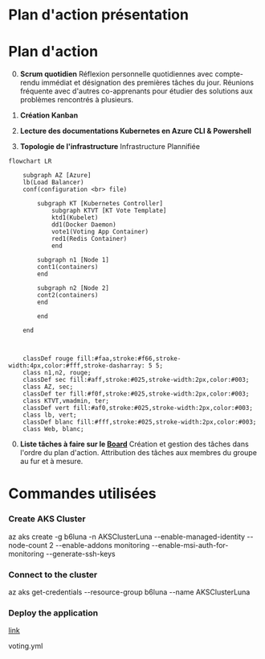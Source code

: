 # Plan d'action présentation  

# Plan d'action

00. **Scrum quotidien**
Réflexion personnelle quotidiennes avec compte-rendu immédiat et désignation des premières tâches du jour.
Réunions fréquente avec d'autres co-apprenants pour étudier des solutions aux problèmes rencontrés à plusieurs.

1.  **Création Kanban**

2.  **Lecture des documentations Kubernetes en Azure CLI & Powershell**

3.  **Topologie de l'infrastructure**
Infrastructure Plannifiée


```mermaid
flowchart LR

    subgraph AZ [Azure]
    lb(Load Balancer)
    conf(configuration <br> file)

        subgraph KT [Kubernetes Controller]
            subgraph KTVT [KT Vote Template]
            ktd1(Kubelet)
            dd1(Docker Daemon)
            vote1(Voting App Container)
            red1(Redis Container)
            end
        
        subgraph n1 [Node 1]
        cont1(containers)
        end

        subgraph n2 [Node 2]
        cont2(containers)
        end

        end

    end 

    

    classDef rouge fill:#faa,stroke:#f66,stroke-width:4px,color:#fff,stroke-dasharray: 5 5;
    class n1,n2, rouge;
    classDef sec fill:#aff,stroke:#025,stroke-width:2px,color:#003;
    class AZ, sec;
    classDef ter fill:#f0f,stroke:#025,stroke-width:2px,color:#003;
    class KTVT,vmadmin, ter;
    classDef vert fill:#af0,stroke:#025,stroke-width:2px,color:#003;
    class lb, vert;
    classDef blanc fill:#fff,stroke:#025,stroke-width:2px,color:#003;
    class Web, blanc;

```

0.   **Liste tâches à faire sur le [Board](https://github.com/users/Simplon-Luna/projects/1/views/1)**
Création et gestion des tâches dans l'ordre du plan d'action. Attribution des tâches aux membres du groupe au fur et à mesure.

# **Commandes utilisées**

### Create AKS Cluster

az aks create -g b6luna -n AKSClusterLuna --enable-managed-identity --node-count 2 --enable-addons monitoring --enable-msi-auth-for-monitoring  --generate-ssh-keys

### Connect to the cluster

az aks get-credentials --resource-group b6luna --name AKSClusterLuna

### Deploy the application
[link](https://learn.microsoft.com/en-us/azure/aks/learn/quick-kubernetes-deploy-cli#code-try-7)

voting.yml